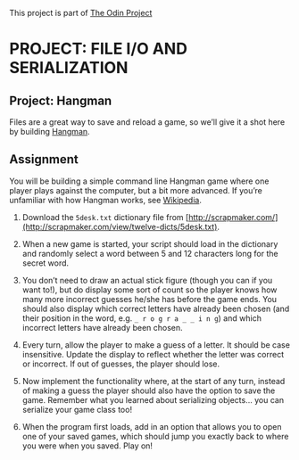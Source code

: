 This project is part of [The Odin Project](https://www.theodinproject.com/courses/ruby-programming/lessons/file-i-o-and-serialization-ruby-programming)

# PROJECT: FILE I/O AND SERIALIZATION

## Project: Hangman

Files are a great way to save and reload a game, so we’ll give it a shot here by building [Hangman](https://en.wikipedia.org/wiki/Hangman_(game)).


## Assignment

You will be building a simple command line Hangman game where one player plays against the computer, but a bit more advanced. If you’re unfamiliar with how Hangman works, see [Wikipedia](http://en.wikipedia.org/wiki/Hangman_(game)).

1. Download the `5desk.txt` dictionary file from [http://scrapmaker.com/](http://scrapmaker.com/view/twelve-dicts/5desk.txt).

2. When a new game is started, your script should load in the dictionary and randomly select a word between 5 and 12 characters long for the secret word.

3. You don’t need to draw an actual stick figure (though you can if you want to!), but do display some sort of count so the player knows how many more incorrect guesses he/she has before the game ends. You should also display which correct letters have already been chosen (and their position in the word, e.g. `_ r o g r a _ _ i n g`) and which incorrect letters have already been chosen.

4. Every turn, allow the player to make a guess of a letter. It should be case insensitive. Update the display to reflect whether the letter was correct or incorrect. If out of guesses, the player should lose.

5. Now implement the functionality where, at the start of any turn, instead of making a guess the player should also have the option to save the game. Remember what you learned about serializing objects… you can serialize your game class too!

6. When the program first loads, add in an option that allows you to open one of your saved games, which should jump you exactly back to where you were when you saved. Play on!